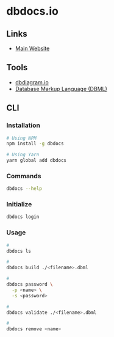 # dbdocs.io

## Links

- [Main Website](https://dbdocs.io/)

## Tools

- [dbdiagram.io](https://dbdiagram.io)
- [Database Markup Language (DBML)](./dbml.md)

## CLI

### Installation

```sh
# Using NPM
npm install -g dbdocs

# Using Yarn
yarn global add dbdocs
```

### Commands

```sh
dbdocs --help
```

### Initialize

```sh
dbdocs login
```

### Usage

```sh
#
dbdocs ls

#
dbdocs build ./<filename>.dbml

#
dbdocs password \
  -p <name> \
  -s <password>

#
dbdocs validate ./<filename>.dbml

#
dbdocs remove <name>
```
